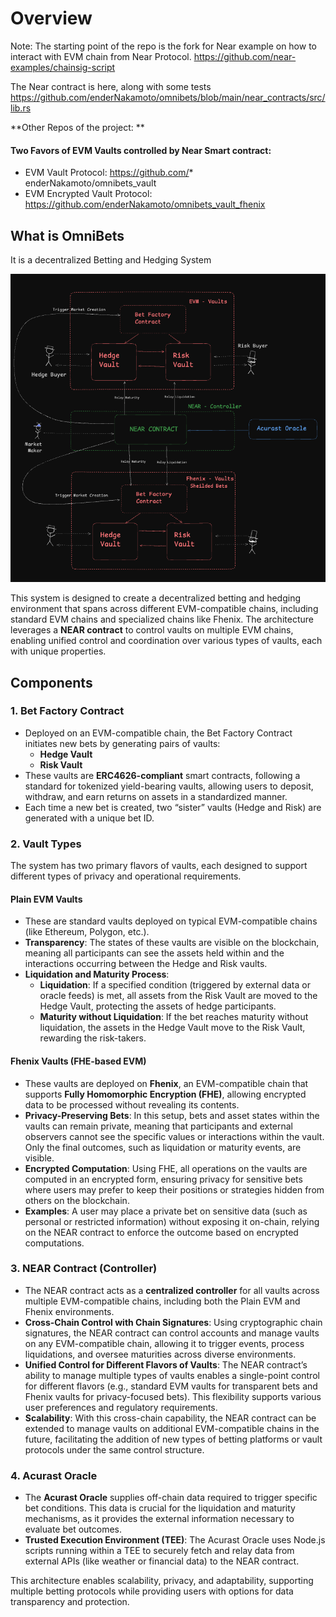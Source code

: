 # Overview

Note: The starting point of the repo is the fork for Near example on how to interact with EVM chain from Near Protocol. https://github.com/near-examples/chainsig-script

The Near contract is here, along with some tests
https://github.com/enderNakamoto/omnibets/blob/main/near_contracts/src/lib.rs

**Other Repos of the project: **

#### Two Favors of EVM Vaults controlled by Near Smart contract: 

* EVM Vault Protocol: https://github.com/* enderNakamoto/omnibets_vault
* EVM Encrypted Vault Protocol: https://github.com/enderNakamoto/omnibets_vault_fhenix

## What is OmniBets

It is a decentralized Betting and Hedging System

![alt text](image-1.png)

This system is designed to create a decentralized betting and hedging environment that spans across different EVM-compatible chains, including standard EVM chains and specialized chains like Fhenix. The architecture leverages a **NEAR contract** to control vaults on multiple EVM chains, enabling unified control and coordination over various types of vaults, each with unique properties.

## Components

### 1. Bet Factory Contract
- Deployed on an EVM-compatible chain, the Bet Factory Contract initiates new bets by generating pairs of vaults:
  - **Hedge Vault**
  - **Risk Vault**
- These vaults are **ERC4626-compliant** smart contracts, following a standard for tokenized yield-bearing vaults, allowing users to deposit, withdraw, and earn returns on assets in a standardized manner.
- Each time a new bet is created, two “sister” vaults (Hedge and Risk) are generated with a unique bet ID.

### 2. Vault Types
The system has two primary flavors of vaults, each designed to support different types of privacy and operational requirements.

#### Plain EVM Vaults
- These are standard vaults deployed on typical EVM-compatible chains (like Ethereum, Polygon, etc.).
- **Transparency**: The states of these vaults are visible on the blockchain, meaning all participants can see the assets held within and the interactions occurring between the Hedge and Risk vaults.
- **Liquidation and Maturity Process**:
  - **Liquidation**: If a specified condition (triggered by external data or oracle feeds) is met, all assets from the Risk Vault are moved to the Hedge Vault, protecting the assets of hedge participants.
  - **Maturity without Liquidation**: If the bet reaches maturity without liquidation, the assets in the Hedge Vault move to the Risk Vault, rewarding the risk-takers.

#### Fhenix Vaults (FHE-based EVM)
- These vaults are deployed on **Fhenix**, an EVM-compatible chain that supports **Fully Homomorphic Encryption (FHE)**, allowing encrypted data to be processed without revealing its contents.
- **Privacy-Preserving Bets**: In this setup, bets and asset states within the vaults can remain private, meaning that participants and external observers cannot see the specific values or interactions within the vault. Only the final outcomes, such as liquidation or maturity events, are visible.
- **Encrypted Computation**: Using FHE, all operations on the vaults are computed in an encrypted form, ensuring privacy for sensitive bets where users may prefer to keep their positions or strategies hidden from others on the blockchain.
- **Examples**: A user may place a private bet on sensitive data (such as personal or restricted information) without exposing it on-chain, relying on the NEAR contract to enforce the outcome based on encrypted computations.

### 3. NEAR Contract (Controller)
- The NEAR contract acts as a **centralized controller** for all vaults across multiple EVM-compatible chains, including both the Plain EVM and Fhenix environments.
- **Cross-Chain Control with Chain Signatures**: Using cryptographic chain signatures, the NEAR contract can control accounts and manage vaults on any EVM-compatible chain, allowing it to trigger events, process liquidations, and oversee maturities across diverse environments.
- **Unified Control for Different Flavors of Vaults**: The NEAR contract’s ability to manage multiple types of vaults enables a single-point control for different flavors (e.g., standard EVM vaults for transparent bets and Fhenix vaults for privacy-focused bets). This flexibility supports various user preferences and regulatory requirements.
- **Scalability**: With this cross-chain capability, the NEAR contract can be extended to manage vaults on additional EVM-compatible chains in the future, facilitating the addition of new types of betting platforms or vault protocols under the same control structure.

### 4. Acurast Oracle
- The **Acurast Oracle** supplies off-chain data required to trigger specific bet conditions. This data is crucial for the liquidation and maturity mechanisms, as it provides the external information necessary to evaluate bet outcomes.
- **Trusted Execution Environment (TEE)**: The Acurast Oracle uses Node.js scripts running within a TEE to securely fetch and relay data from external APIs (like weather or financial data) to the NEAR contract.

This architecture enables scalability, privacy, and adaptability, supporting multiple betting protocols while providing users with options for data transparency and protection.

